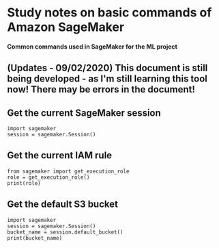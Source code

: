 # Study notes on basic commands of Amazon SageMaker

#### Common commands used in SageMaker for the ML project

## (Updates - 09/02/2020) This document is still being developed - as I'm still learning this tool now! There may be errors in the document!


## Get the current SageMaker session
``` python3
import sagemaker
session = sagemaker.Session()
```

## Get the current IAM rule
``` python3
from sagemaker import get_execution_role
role = get_execution_role()
print(role)
```

## Get the default S3 bucket
``` python3
import sagemaker
session = sagemaker.Session()
bucket_name = session.default_bucket()
print(bucket_name)
```
